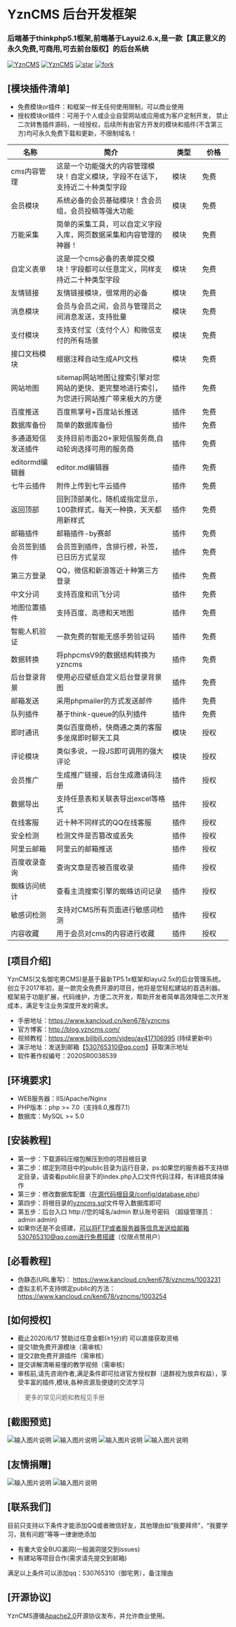 # YznCMS 后台开发框架
### 后端基于thinkphp5.1框架,前端基于Layui2.6.x,是一款【真正意义的永久免费,可商用,可去前台版权】的后台系统

[![YznCMS](https://img.shields.io/badge/license-Apache%202-blue.svg)](https://gitee.com/ken678/YZNCMS/)
[![YznCMS](https://img.shields.io/badge/YznCMS-1.0.0-brightgreen.svg)](https://gitee.com/ken678/YZNCMS/)
[![star](https://gitee.com/ken678/YZNCMS/badge/star.svg?theme=dark)](https://gitee.com/ken678/YZNCMS/stargazers)
[![fork](https://gitee.com/ken678/YZNCMS/badge/fork.svg?theme=dark)](https://gitee.com/ken678/YZNCMS/members)

## [模块插件清单]

- 免费模块or插件：和框架一样无任何使用限制，可以商业使用
- 授权模块or插件：可用于个人或企业自营网站或应用或为客户定制开发， 禁止二次转售插件源码，一经授权，后续所有由官方开发的模块和插件(不含第三方)均可永久免费下载和更新，不限制域名！

|  名称 | 简介  |类型　　|价格　　|
|---|---|---|---|
|cms内容管理|这是一个功能强大的内容管理模块！自定义模块，字段不在话下，支持近二十种类型字段|模块|免费|
|会员模块|系统必备的会员基础模块！含会员组，会员投稿等强大功能|模块|免费|
|万能采集|简单的采集工具，可以自定义字段入库，网页数据采集和内容管理的神器！|模块|免费|
|自定义表单|这是一个cms必备的表单提交模块！字段都可以任意定义，同样支持近二十种类型字段|模块|免费|
|友情链接|友情链接模块，很常用的必备|模块|免费|
|消息模块|会员与会员之间，会员与管理员之间消息发送，支持批量|模块|免费|
|支付模块|支持支付宝（支付个人）和微信支付的所有场景|模块|免费|
|接口文档模块|根据注释自动生成API文档|模块|免费|
|网站地图|sitemap网站地图让搜索引擎对您网站的更快、更完整地进行索引，为您进行网站推广带来极大的方便|插件|免费|
|百度推送|百度熊掌号+百度站长推送|插件|免费|
|数据库备份|简单的数据库备份|插件|免费|
|多通道短信发送插件|支持目前市面20+家短信服务商,自动轮询选择可用的服务商|插件　|免费　|
|editormd编辑器|	editor.md编辑器|插件|免费|
|七牛云插件|附件上传到七牛云插件|插件|免费|
|返回顶部|回到顶部美化，随机或指定显示，100款样式，每天一种换，天天都用新样式|插件|免费|
|邮箱插件|邮箱插件-by赛邮|插件|免费|
|会员签到插件|会员签到插件，含排行榜，补签，已日历方式呈现|插件|免费|
|第三方登录|QQ，微信和新浪等近十种第三方登录|插件|免费|
|中文分词|支持百度和讯飞分词|插件|免费|
|地图位置插件|支持百度、高德和天地图|插件|免费|
|智能人机验证|一款免费的智能无感手势验证码|插件|免费|
|数据转换|将phpcmsV9的数据结构转换为yzncms|插件|免费|
|后台登录背景|使用必应壁纸自定义后台登录背景图|插件|免费|
|邮箱发送|采用phpmailer的方式发送邮件|插件|免费|
|队列插件|基于think-queue的队列插件|插件|免费|
|即时通讯|类似百度商桥，快商通之类的客服多坐席即时聊天工具|模块|授权|
|评论模块|类似多说，一段JS即可调用的强大评论|模块|授权|
|会员推广|生成推广链接，后台生成邀请码注册|插件|授权|
|数据导出|支持任意表和关联表导出excel等格式|插件|授权|
|在线客服|近十种不同样式的QQ在线客服|插件|授权|
|安全检测|检测文件是否篡改或丢失|插件|授权|
|阿里云邮箱|阿里云的邮箱推送|插件|授权|
|百度收录查询|查询文章是否被百度收录|插件|授权|
|蜘蛛访问统计|查看主流搜索引擎的蜘蛛访问记录|插件|授权|
|敏感词检测|支持对CMS所有页面进行敏感词检测|插件|授权|
|内容收藏|用于会员对cms的内容进行收藏|插件|授权|

## [项目介绍]
YznCMS(又名御宅男CMS)是基于最新TP5.1x框架和layui2.5x的后台管理系统。创立于2017年初，是一款完全免费开源的项目，他将是您轻松建站的首选利器。框架易于功能扩展，代码维护，方便二次开发，帮助开发者简单高效降低二次开发成本，满足专注业务深度开发的需求。
- 手册地址：https://www.kancloud.cn/ken678/yzncms
- 官方博客：http://blog.yzncms.com/
- 视频教程：https://www.bilibili.com/video/av417106995 (持续更新中)
- 演示地址：发送到邮箱【530765310@qq.com】获取演示地址
- 软件著作权编号：2020SR0038539

## [环境要求]
- WEB服务器：IIS/Apache/Nginx
- PHP版本：php >= 7.0（支持8.0,推荐7.1）
- 数据库：MySQL >= 5.0


## [安装教程]
- 第一步：下载源码压缩包解压到你的项目根目录
- 第二步：绑定到项目中的public目录为运行目录，ps:如果您的服务器不支持绑定目录，请查看public目录下的index.php入口文件代码注释，有详细具体操作
- 第三步：修改数据库配置（[在源代码根目录/config/database.php](https://gitee.com/ken678/YZNCMS/blob/master/config/database.php)） 
- 第四步：将根目录的[yzncms.sql](https://gitee.com/ken678/YZNCMS/blob/master/yzncms.sql)文件导入数据库即可  
- 第五步：后台入口 http://您的域名/admin 默认账号密码 （超级管理员：admin admin)
- 如果你还是不会搭建，可以将FTP或者服务器等信息发送给邮箱530765310@qq.com进行免费搭建（仅限点赞用户）


## [必看教程]
- 伪静态(URL重写)： https://www.kancloud.cn/ken678/yzncms/1003231
- 虚拟主机不支持绑定public的方法： https://www.kancloud.cn/ken678/yzncms/1003254

## [如何授权]
- 截止2020/6/17 赞助过任意金额(≥1分)的 可以直接获取资格
- 提交1款免费开源模块（需审核）
- 提交2款免费开源插件（需审核）
- 提交讲解清晰易懂的教学视频（需审核）
- 审核前,请先咨询作者,满足条件即可拉进官方授权群（退群视为放弃权益），享受丰富的插件,模块,各种资源及便捷的交流学习


> 更多的常见问题和教程见手册

## [截图预览]
![输入图片说明](https://images.gitee.com/uploads/images/2020/1229/133034_265df309_555541.gif "GIF (1).gif")
![输入图片说明](https://images.gitee.com/uploads/images/2020/1104/165618_3f12f7f5_555541.png "YZNCMS后台管理系统")
![输入图片说明](https://images.gitee.com/uploads/images/2020/1104/165632_61e32825_555541.png "YZNCMS后台管理系统")
![输入图片说明](https://images.gitee.com/uploads/images/2020/1104/165745_b4e41e16_555541.png "YZNCMS后台管理系统")

## [友情捐赠]  
![输入图片说明](https://images.gitee.com/uploads/images/2019/0110/175836_7cb23388_555541.jpeg "1547112799941_01.jpg")
![输入图片说明](https://images.gitee.com/uploads/images/2019/0110/181152_57b5113e_555541.jpeg "mm_facetoface_collect_qrcode_1547113957376_01.jpg")

## [联系我们]
目前只支持以下条件才能添加QQ或者微信好友，其他理由如“我要拜师”，“我要学习，我有问题”等等一律谢绝添加
- 有重大安全BUG漏洞(一般漏洞提交到issues)
- 有建站等项目合作(需求请先提交到邮箱)

满足以上条件可以添加qq：530765310（御宅男），备注理由

## [开源协议]  
YznCMS遵循[Apache2.0](https://www.apache.org/licenses/LICENSE-2.0.html)开源协议发布，并允许商业使用。  